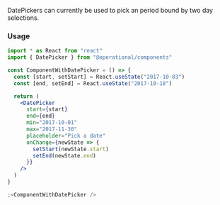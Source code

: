 DatePickers can currently be used to pick an period bound by two day selections.

### Usage

```jsx
import * as React from "react"
import { DatePicker } from "@operational/components"

const ComponentWithDatePicker = () => {
  const [start, setStart] = React.useState("2017-10-03")
  const [end, setEnd] = React.useState("2017-10-18")

  return (
    <DatePicker
      start={start}
      end={end}
      min="2017-10-01"
      max="2017-11-30"
      placeholder="Pick a date"
      onChange={newState => {
        setStart(newState.start)
        setEnd(newState.end)
      }}
    />
  )
}

;<ComponentWithDatePicker />
```
